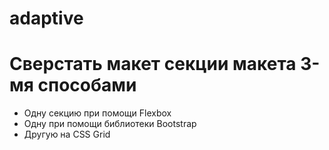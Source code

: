 # adaptive 
# Сверстать макет секции макета 3-мя способами
* Одну секцию при помощи Flexbox
* Одну при помощи библиотеки Bootstrap
* Другую на CSS Grid
